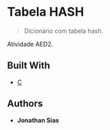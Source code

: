 # Tabela HASH
> Dicionário com tabela hash.

Atividade AED2.

## Built With

* [C]()

## Authors

* **Jonathan Sias** 

